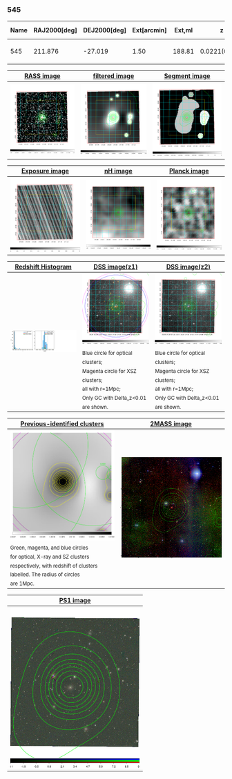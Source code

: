 <div STYLE="page-break-after: always;"></div>

### 545

|Name|RAJ2000[deg]|DEJ2000[deg] |Ext[arcmin]| Ext,ml | z | z_src| C|GC(XSZ,Delta_z<0.01)| GC(OPT,Delta_z<0.01)|GC| R_sig[arcmin] | R500[arcmin] | R500[Mpc]| CRsig[c/s] | CR500[c/s] |L500[1E44 erg/s]|F500[1E-12 erg/s/cm^2]| M500[1E14 Msun]|Tx[keV]|Cnt_sig|Beta|Rc[arcmin]|Comment|Alias|
|---|---|---|---|---|---|------|---|--------|---------|----------|---|---|---|---|---|---|---|---|---|---|---|---|---|---|
|545| 211.876| -27.019| 1.50| 188.81| 0.0221(0.005)| z1, z_xsz| B| MCXC, XB| A| A, MCXC, XB| 12.700| 28.043| 0.752| 1.263(0.079)| 1.579(0.097)| 0.305(0.012)| 27.499(1.094)| 1.23(0.03)| 2.45(0.03)| 392.7| 0.621(-0.040+0.048)| 1.955(-0.352+0.392)| -| k115|

|[RASS image](../image/545/545_img.pdf)|[filtered image](../image/545/545_fil.pdf)|[Segment image](../image/545/545_seg.pdf)|
|-------------------|--------------------|-------------------|
| <img src="../image/545/545_img.png" width="300">  | <img src="../image/545/545_fil.png" width="300">   | <img src="../image/545/545_seg.png" width="300">  |

|[Exposure image](../image/545/545_mex.pdf)| [nH image](../image/545/545_nh.pdf)| [Planck image](../image/545/545_p.pdf)|
|-------------------|--------------------|-------------------|
|<img src="../image/545/545_mex.png" width="300">   | <img src="../image/545/545_nh.png" width="300">    | <img src="../image/545/545_p.png" width="300"> |

|[Redshift Histogram](../image/545/545_zg.pdf) | [DSS image(z1)](../image/545/545_dss_z1.pdf)      |  [DSS image(z2)](../image/545/545_dss_z2.pdf)    |
|-------------------|--------------------|-------------------|
|<img src="../image/545/545_zg.png" width="300"> |<img src="../image/545/545_dss_z1.png" width="300"> <sub><br>Blue circle for optical clusters; <br>Magenta circle for XSZ clusters; <br>all with r=1Mpc; <br>Only GC with Delta_z<0.01 are shown. </sub>| <img src="../image/545/545_dss_z2.png" width="300"><sub><br>Blue circle for optical clusters; <br>Magenta circle for XSZ clusters; <br>all with r=1Mpc; <br>Only GC with Delta_z<0.01 are shown. </sub> |

|[Previous-identified clusters](../image/545/545_gc.pdf) | [2MASS image](../image/545/545_2mass.pdf)      |
|-------------------|-------------------|
|<img src=../image/545/545_gc.png width="300"> <br><sub>Green, magenta, and blue circles <br>for optical, X-ray and SZ clusters <br>respectively, with redshift of clusters <br>labelled. The radius of circles <br>are 1Mpc.</sub>|<img src="../image/545/545_2mass.png" width="300">  |

|[PS1 image](../image/545/545_ps1.pdf)            |
|-------------------|
| <img src="../image/545/545_ps1.png" width="300">  |
